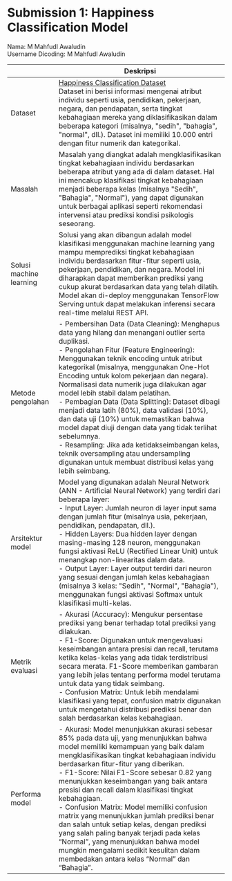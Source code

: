 # Submission 1: Happiness Classification Model
Nama: M Mahfudl Awaludin <br>
Username Dicoding: M Mahfudl Awaludin


| | Deskripsi |
| ----------- | ----------- |
| Dataset | [Happiness Classification Dataset](https://www.kaggle.com/datasets/priyanshusethi/happiness-classification-dataset) <br> Dataset ini berisi informasi mengenai atribut individu seperti usia, pendidikan, pekerjaan, negara, dan pendapatan, serta tingkat kebahagiaan mereka yang diklasifikasikan dalam beberapa kategori (misalnya, "sedih", "bahagia", "normal", dll.). Dataset ini memiliki 10.000 entri dengan fitur numerik dan kategorikal.|
| Masalah | Masalah yang diangkat adalah mengklasifikasikan tingkat kebahagiaan individu berdasarkan beberapa atribut yang ada di dalam dataset. Hal ini mencakup klasifikasi tingkat kebahagiaan menjadi beberapa kelas (misalnya "Sedih", "Bahagia", "Normal"), yang dapat digunakan untuk berbagai aplikasi seperti rekomendasi intervensi atau prediksi kondisi psikologis seseorang. |
| Solusi machine learning | Solusi yang akan dibangun adalah model klasifikasi menggunakan machine learning yang mampu memprediksi tingkat kebahagiaan individu berdasarkan fitur-fitur seperti usia, pekerjaan, pendidikan, dan negara. Model ini diharapkan dapat memberikan prediksi yang cukup akurat berdasarkan data yang telah dilatih. Model akan di-deploy menggunakan TensorFlow Serving untuk dapat melakukan inferensi secara real-time melalui REST API. |
| Metode pengolahan | - Pembersihan Data (Data Cleaning): Menghapus data yang hilang dan menangani outlier serta duplikasi.<br> - Pengolahan Fitur (Feature Engineering): Menggunakan teknik encoding untuk atribut kategorikal (misalnya, menggunakan One-Hot Encoding untuk kolom pekerjaan dan negara). Normalisasi data numerik juga dilakukan agar model lebih stabil dalam pelatihan.<br> - Pembagian Data (Data Splitting): Dataset dibagi menjadi data latih (80%), data validasi (10%), dan data uji (10%) untuk memastikan bahwa model dapat diuji dengan data yang tidak terlihat sebelumnya.<br> - Resampling: Jika ada ketidakseimbangan kelas, teknik oversampling atau undersampling digunakan untuk membuat distribusi kelas yang lebih seimbang.|
| Arsitektur model | Model yang digunakan adalah Neural Network (ANN - Artificial Neural Network) yang terdiri dari beberapa layer:<br> - Input Layer: Jumlah neuron di layer input sama dengan jumlah fitur (misalnya usia, pekerjaan, pendidikan, pendapatan, dll.).<br> - Hidden Layers: Dua hidden layer dengan masing-masing 128 neuron, menggunakan fungsi aktivasi ReLU (Rectified Linear Unit) untuk menangkap non-linearitas dalam data.<br> - Output Layer: Layer output terdiri dari neuron yang sesuai dengan jumlah kelas kebahagiaan (misalnya 3 kelas: "Sedih", "Normal", "Bahagia"), menggunakan fungsi aktivasi Softmax untuk klasifikasi multi-kelas.|
| Metrik evaluasi | - Akurasi (Accuracy): Mengukur persentase prediksi yang benar terhadap total prediksi yang dilakukan.<br> - F1-Score: Digunakan untuk mengevaluasi keseimbangan antara presisi dan recall, terutama ketika kelas-kelas yang ada tidak terdistribusi secara merata. F1-Score memberikan gambaran yang lebih jelas tentang performa model terutama untuk data yang tidak seimbang.<br> - Confusion Matrix: Untuk lebih mendalami klasifikasi yang tepat, confusion matrix digunakan untuk mengetahui distribusi prediksi benar dan salah berdasarkan kelas kebahagiaan. |
| Performa model | - Akurasi: Model menunjukkan akurasi sebesar 85% pada data uji, yang menunjukkan bahwa model memiliki kemampuan yang baik dalam mengklasifikasikan tingkat kebahagiaan individu berdasarkan fitur-fitur yang diberikan.<br> - F1-Score: Nilai F1-Score sebesar 0.82 yang menunjukkan keseimbangan yang baik antara presisi dan recall dalam klasifikasi tingkat kebahagiaan.<br> - Confusion Matrix: Model memiliki confusion matrix yang menunjukkan jumlah prediksi benar dan salah untuk setiap kelas, dengan prediksi yang salah paling banyak terjadi pada kelas “Normal”, yang menunjukkan bahwa model mungkin mengalami sedikit kesulitan dalam membedakan antara kelas “Normal” dan “Bahagia”. |
